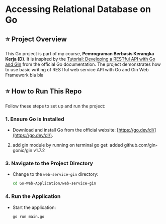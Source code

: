 # Accessing Relational Database on Go

## ⭐ Project Overview
This Go project is part of my course, **Pemrograman Berbasis Kerangka Kerja (D)**. It is inspired by the [Tutorial: Developing a RESTful API with Go and Gin](https://go.dev/doc/tutorial/web-service-gin) from the official Go documentation. The project demonstrates how to use basic writing of RESTful web service API with Go and Gin Web Framework bla bla


## ⭐ How to Run This Repo

Follow these steps to set up and run the project:

### 1. Ensure Go is Installed
   - Download and install Go from the official website: [https://go.dev/dl/](https://go.dev/dl/).

2. add gin module by running on terminal
go get: added github.com/gin-gonic/gin v1.7.2

### 3. Navigate to the Project Directory
   - Change to the `web-service-gin` directory:
     ```bash
     cd Go-Web-Application/web-service-gin
     ```

### 4. Run the Application
   - Start the application:
     ```bash
     go run main.go
     ```


